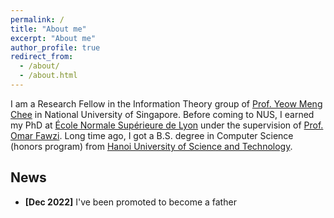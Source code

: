 ```yaml
---
permalink: /
title: "About me"
excerpt: "About me"
author_profile: true
redirect_from: 
  - /about/
  - /about.html
---
```


I am a Research Fellow in the Information Theory group of [Prof. Yeow Meng Chee](https://nus.edu.sg/about/management/chee-yeow-meng) in National University of Singapore. Before coming to NUS, I earned my PhD at [École Normale Supérieure de Lyon](http://www.ens-lyon.fr/en/) under the supervision of [Prof. Omar Fawzi](https://perso.ens-lyon.fr/omar.fawzi/). Long time ago, I got a B.S. degree in Computer Science (honors program) from <a href="http://en.hust.edu.vn/home">Hanoi University of Science and Technology</a>. 

## News


 - **[Dec 2022]** I've been promoted to become a father




    


